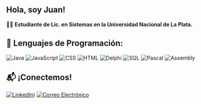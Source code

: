 ## Hola, soy Juan!

👨‍💻 **Estudiante de Lic. en Sistemas en la Universidad Nacional de La Plata.**  


## 🔧 Lenguajes de Programación:
![Java](https://img.shields.io/badge/Java-0f4b7b?style=flat&logo=java&logoColor=white)
![JavaScript](https://img.shields.io/badge/JavaScript-000000?style=flat&logo=javascript&logoColor=white)
![CSS](https://img.shields.io/badge/CSS-2965F1?style=flat&logo=css3&logoColor=white)
![HTML](https://img.shields.io/badge/HTML-E34F26?style=flat&logo=html5&logoColor=white)
![Delphi](https://img.shields.io/badge/Delphi-EE1C25?style=flat&logo=delphi&logoColor=white)
![SQL](https://img.shields.io/badge/SQL-00618D?style=flat&logo=mysql&logoColor=white)
![Pascal](https://img.shields.io/badge/Pascal-000000?style=flat&logo=pascal&logoColor=white)
![Assembly](https://img.shields.io/badge/Assembly-000000?style=flat&logo=assembly&logoColor=white)

## 📬 ¡Conectemos!
[![LinkedIn](https://img.shields.io/badge/LinkedIn-0A66C2?style=flat&logo=linkedin&logoColor=white)](https://www.linkedin.com/in/juan-di-benedetto-a9b53a245/))  [![Correo Electrónico](https://img.shields.io/badge/Email-D14836?style=flat&logo=gmail&logoColor=white)](mailto:juandidb@gmail.com)
